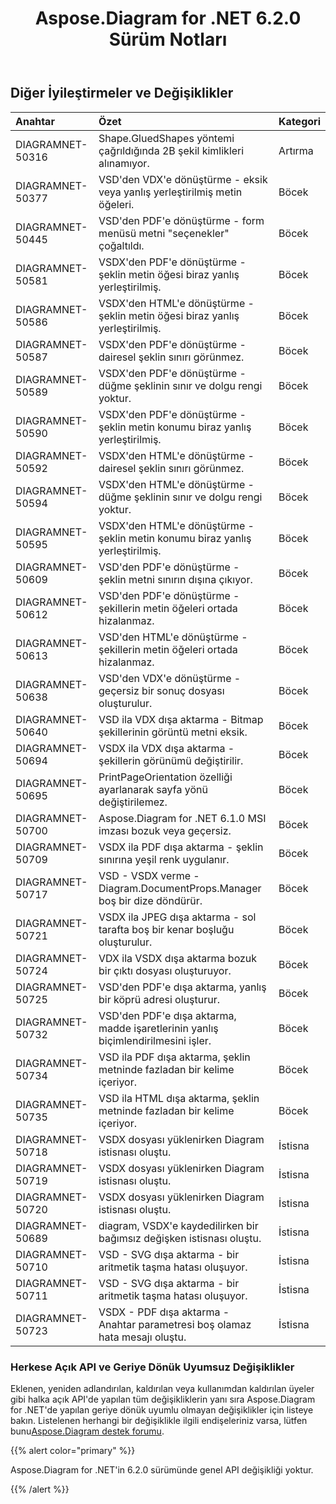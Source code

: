 ﻿---
title: Aspose.Diagram for .NET 6.2.0 Sürüm Notları
type: docs
weight: 100
url: /tr/net/aspose-diagram-for-net-6-2-0-release-notes/
---
## **Diğer İyileştirmeler ve Değişiklikler**

|**Anahtar** |**Özet** |**Kategori** |
|:- |:- |:- |
|DIAGRAMNET-50316 | Shape.GluedShapes yöntemi çağrıldığında 2B şekil kimlikleri alınamıyor.| Artırma|
|DIAGRAMNET-50377 |VSD'den VDX'e dönüştürme - eksik veya yanlış yerleştirilmiş metin öğeleri.| Böcek|
|DIAGRAMNET-50445 | VSD'den PDF'e dönüştürme - form menüsü metni "seçenekler" çoğaltıldı.| Böcek|
|DIAGRAMNET-50581 | VSDX'den PDF'e dönüştürme - şeklin metin öğesi biraz yanlış yerleştirilmiş.| Böcek|
|DIAGRAMNET-50586 | VSDX'den HTML'e dönüştürme - şeklin metin öğesi biraz yanlış yerleştirilmiş.| Böcek|
|DIAGRAMNET-50587 | VSDX'den PDF'e dönüştürme - dairesel şeklin sınırı görünmez.| Böcek|
|DIAGRAMNET-50589 | VSDX'den PDF'e dönüştürme - düğme şeklinin sınır ve dolgu rengi yoktur.| Böcek|
|DIAGRAMNET-50590 | VSDX'den PDF'e dönüştürme - şeklin metin konumu biraz yanlış yerleştirilmiş.| Böcek|
|DIAGRAMNET-50592 | VSDX'den HTML'e dönüştürme - dairesel şeklin sınırı görünmez.| Böcek|
|DIAGRAMNET-50594 | VSDX'den HTML'e dönüştürme - düğme şeklinin sınır ve dolgu rengi yoktur.| Böcek|
|DIAGRAMNET-50595 | VSDX'den HTML'e dönüştürme - şeklin metin konumu biraz yanlış yerleştirilmiş.| Böcek|
|DIAGRAMNET-50609 |VSD'den PDF'e dönüştürme - şeklin metni sınırın dışına çıkıyor.| Böcek|
|DIAGRAMNET-50612 | VSD'den PDF'e dönüştürme - şekillerin metin öğeleri ortada hizalanmaz.| Böcek|
|DIAGRAMNET-50613 | VSD'den HTML'e dönüştürme - şekillerin metin öğeleri ortada hizalanmaz.| Böcek|
|DIAGRAMNET-50638 | VSD'den VDX'e dönüştürme - geçersiz bir sonuç dosyası oluşturulur.| Böcek|
|DIAGRAMNET-50640 | VSD ila VDX dışa aktarma - Bitmap şekillerinin görüntü metni eksik.| Böcek|
|DIAGRAMNET-50694 | VSDX ila VDX dışa aktarma - şekillerin görünümü değiştirilir.| Böcek|
|DIAGRAMNET-50695 | PrintPageOrientation özelliği ayarlanarak sayfa yönü değiştirilemez.| Böcek|
|DIAGRAMNET-50700 | Aspose.Diagram for .NET 6.1.0 MSI imzası bozuk veya geçersiz.| Böcek|
|DIAGRAMNET-50709 | VSDX ila PDF dışa aktarma - şeklin sınırına yeşil renk uygulanır.| Böcek|
|DIAGRAMNET-50717 | VSD - VSDX verme - Diagram.DocumentProps.Manager boş bir dize döndürür.| Böcek|
|DIAGRAMNET-50721 | VSDX ila JPEG dışa aktarma - sol tarafta boş bir kenar boşluğu oluşturulur.| Böcek|
|DIAGRAMNET-50724 | VDX ila VSDX dışa aktarma bozuk bir çıktı dosyası oluşturuyor.| Böcek|
|DIAGRAMNET-50725 | VSD'den PDF'e dışa aktarma, yanlış bir köprü adresi oluşturur.| Böcek|
|DIAGRAMNET-50732 | VSD'den PDF'e dışa aktarma, madde işaretlerinin yanlış biçimlendirilmesini işler.| Böcek|
|DIAGRAMNET-50734 | VSD ila PDF dışa aktarma, şeklin metninde fazladan bir kelime içeriyor.| Böcek|
|DIAGRAMNET-50735 | VSD ila HTML dışa aktarma, şeklin metninde fazladan bir kelime içeriyor.| Böcek|
|DIAGRAMNET-50718 | VSDX dosyası yüklenirken Diagram istisnası oluştu.| İstisna|
|DIAGRAMNET-50719 | VSDX dosyası yüklenirken Diagram istisnası oluştu.| İstisna|
|DIAGRAMNET-50720 | VSDX dosyası yüklenirken Diagram istisnası oluştu.| İstisna|
|DIAGRAMNET-50689 | diagram, VSDX'e kaydedilirken bir bağımsız değişken istisnası oluştu.| İstisna|
|DIAGRAMNET-50710 | VSD - SVG dışa aktarma - bir aritmetik taşma hatası oluşuyor.| İstisna|
|DIAGRAMNET-50711 | VSD - SVG dışa aktarma - bir aritmetik taşma hatası oluşuyor.| İstisna|
|DIAGRAMNET-50723 | VSDX - PDF dışa aktarma - Anahtar parametresi boş olamaz hata mesajı oluştu.| İstisna|
### **Herkese Açık API ve Geriye Dönük Uyumsuz Değişiklikler**
Eklenen, yeniden adlandırılan, kaldırılan veya kullanımdan kaldırılan üyeler gibi halka açık API'de yapılan tüm değişikliklerin yanı sıra Aspose.Diagram for .NET'de yapılan geriye dönük uyumlu olmayan değişiklikler için listeye bakın. Listelenen herhangi bir değişiklikle ilgili endişeleriniz varsa, lütfen bunu[Aspose.Diagram destek forumu](https://forum.aspose.com/c/diagram/17).

{{% alert color="primary" %}} 

Aspose.Diagram for .NET'in 6.2.0 sürümünde genel API değişikliği yoktur.

{{% /alert %}}
